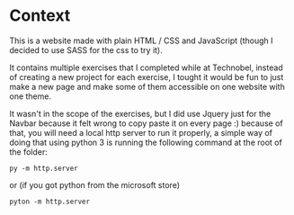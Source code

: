 # Context

This is a website made with plain HTML / CSS and JavaScript (though I decided to use SASS for the css to try it).

It contains multiple exercises that I completed while at Technobel, instead of creating a new project for each exercise, I tought it would be fun to just make a new page and make some of them accessible on one website with one theme.

It wasn't in the scope of the exercises, but I did use Jquery just for the Navbar because it felt wrong to copy paste it on every page :) because of that, you will need a local http server to run it properly, a simple way of doing that using python 3 is running the following command at the root of the folder: 

```py -m http.server```

or (if you got python from the microsoft store)

```pyton -m http.server``` 
